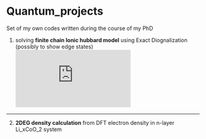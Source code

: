 # Quantum_projects
Set of my own codes written during the course of my PhD

1) solving **finite chain Ionic hubbard model** using Exact Diognalization (possibly to show edge states) 
![equation](https://latex.codecogs.com/gif.latex?%5Chat%7BH%7D%3D-t%5Csum%5Climits_%7B%3Ci%2Cj%3E%7D%5Bc%5E%5Cdagger_%7Bi%5Csigma%7Dc_%7Bj%5Csigma%7D&plus;h.c%5D&plus;U%5Csum%5Climits_%7Bi%7Dn_%7Bi%5Cdownarrow%7Dn_%7Bi%5Cuparrow%7D&plus;%5Cfrac%7BJ_e%7D%7B2%7D%5Csum%5Climits_%7Bi%5Cin%20CoO_2%7Dn_i)

------------------------------------------------------------------------------
2) **2DEG density calculation** from DFT electron density in n-layer Li_xCoO_2 system
